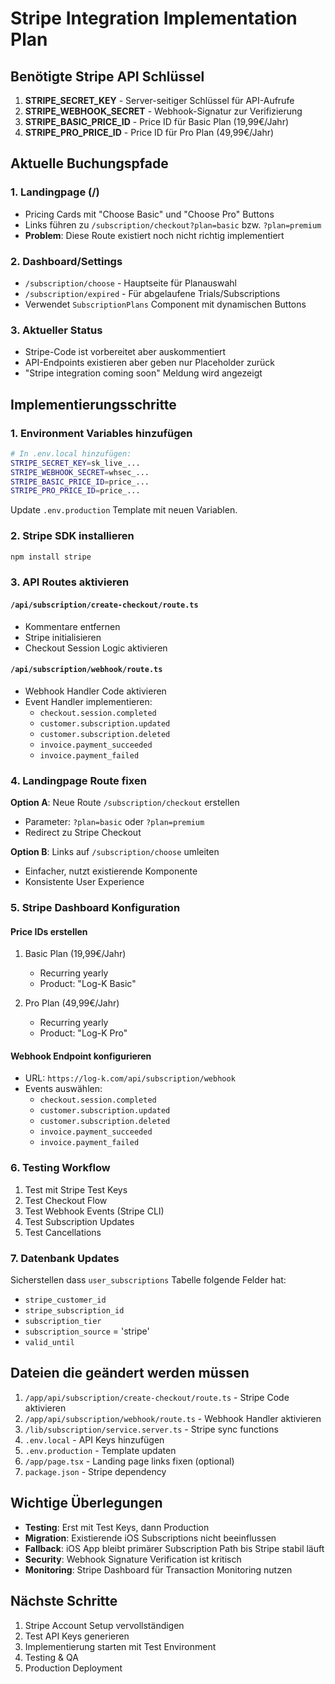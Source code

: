 # Stripe Integration Implementation Plan

## Benötigte Stripe API Schlüssel

1. **STRIPE_SECRET_KEY** - Server-seitiger Schlüssel für API-Aufrufe
2. **STRIPE_WEBHOOK_SECRET** - Webhook-Signatur zur Verifizierung  
3. **STRIPE_BASIC_PRICE_ID** - Price ID für Basic Plan (19,99€/Jahr)
4. **STRIPE_PRO_PRICE_ID** - Price ID für Pro Plan (49,99€/Jahr)

## Aktuelle Buchungspfade

### 1. Landingpage (/)
- Pricing Cards mit "Choose Basic" und "Choose Pro" Buttons
- Links führen zu `/subscription/checkout?plan=basic` bzw. `?plan=premium`
- **Problem**: Diese Route existiert noch nicht richtig implementiert

### 2. Dashboard/Settings
- `/subscription/choose` - Hauptseite für Planauswahl
- `/subscription/expired` - Für abgelaufene Trials/Subscriptions  
- Verwendet `SubscriptionPlans` Component mit dynamischen Buttons

### 3. Aktueller Status
- Stripe-Code ist vorbereitet aber auskommentiert
- API-Endpoints existieren aber geben nur Placeholder zurück
- "Stripe integration coming soon" Meldung wird angezeigt

## Implementierungsschritte

### 1. Environment Variables hinzufügen
```bash
# In .env.local hinzufügen:
STRIPE_SECRET_KEY=sk_live_...
STRIPE_WEBHOOK_SECRET=whsec_...
STRIPE_BASIC_PRICE_ID=price_...
STRIPE_PRO_PRICE_ID=price_...
```

Update `.env.production` Template mit neuen Variablen.

### 2. Stripe SDK installieren
```bash
npm install stripe
```

### 3. API Routes aktivieren

#### `/api/subscription/create-checkout/route.ts`
- Kommentare entfernen
- Stripe initialisieren
- Checkout Session Logic aktivieren

#### `/api/subscription/webhook/route.ts`
- Webhook Handler Code aktivieren
- Event Handler implementieren:
  - `checkout.session.completed`
  - `customer.subscription.updated`
  - `customer.subscription.deleted`
  - `invoice.payment_succeeded`
  - `invoice.payment_failed`

### 4. Landingpage Route fixen

**Option A**: Neue Route `/subscription/checkout` erstellen
- Parameter: `?plan=basic` oder `?plan=premium`
- Redirect zu Stripe Checkout

**Option B**: Links auf `/subscription/choose` umleiten
- Einfacher, nutzt existierende Komponente
- Konsistente User Experience

### 5. Stripe Dashboard Konfiguration

#### Price IDs erstellen
1. Basic Plan (19,99€/Jahr)
   - Recurring yearly
   - Product: "Log-K Basic"
   
2. Pro Plan (49,99€/Jahr)
   - Recurring yearly
   - Product: "Log-K Pro"

#### Webhook Endpoint konfigurieren
- URL: `https://log-k.com/api/subscription/webhook`
- Events auswählen:
  - `checkout.session.completed`
  - `customer.subscription.updated`
  - `customer.subscription.deleted`
  - `invoice.payment_succeeded`
  - `invoice.payment_failed`

### 6. Testing Workflow

1. Test mit Stripe Test Keys
2. Test Checkout Flow
3. Test Webhook Events (Stripe CLI)
4. Test Subscription Updates
5. Test Cancellations

### 7. Datenbank Updates

Sicherstellen dass `user_subscriptions` Tabelle folgende Felder hat:
- `stripe_customer_id`
- `stripe_subscription_id`
- `subscription_tier`
- `subscription_source` = 'stripe'
- `valid_until`

## Dateien die geändert werden müssen

1. `/app/api/subscription/create-checkout/route.ts` - Stripe Code aktivieren
2. `/app/api/subscription/webhook/route.ts` - Webhook Handler aktivieren
3. `/lib/subscription/service.server.ts` - Stripe sync functions
4. `.env.local` - API Keys hinzufügen
5. `.env.production` - Template updaten
6. `/app/page.tsx` - Landing page links fixen (optional)
7. `package.json` - Stripe dependency

## Wichtige Überlegungen

- **Testing**: Erst mit Test Keys, dann Production
- **Migration**: Existierende iOS Subscriptions nicht beeinflussen
- **Fallback**: iOS App bleibt primärer Subscription Path bis Stripe stabil läuft
- **Security**: Webhook Signature Verification ist kritisch
- **Monitoring**: Stripe Dashboard für Transaction Monitoring nutzen

## Nächste Schritte

1. Stripe Account Setup vervollständigen
2. Test API Keys generieren
3. Implementierung starten mit Test Environment
4. Testing & QA
5. Production Deployment